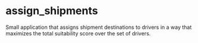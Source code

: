 # assign_shipments
Small application that assigns shipment destinations to drivers in a way that maximizes the total suitability score over the set of drivers.
